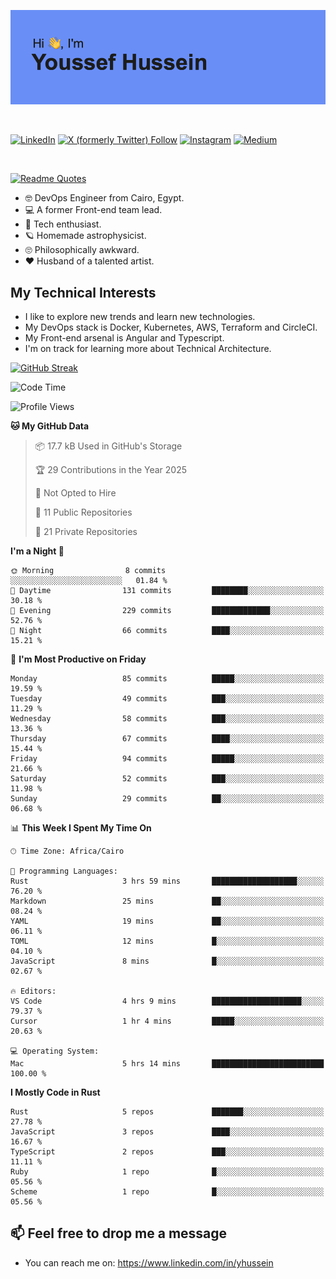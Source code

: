 [![Youssef's GitHub Banner](./assets/youssef-hussein.png)](https://github.com/yorki404)

</br>

[![LinkedIn](https://img.shields.io/badge/linkedin-%230077B5.svg?style=for-the-badge&logo=linkedin&logoColor=white)](https://www.linkedin.com/in/yhussein/)
[![X (formerly Twitter) Follow](https://img.shields.io/twitter/follow/devqikHQ?style=for-the-badge&logo=X&logoColor=White&labelColor=White)](https://twitter.com/devqikHQ)
[![Instagram](https://img.shields.io/badge/devqik-E4405F?style=for-the-badge&logo=Instagram&logoColor=white)](https://instagram.com/devqik)
[![Medium](https://img.shields.io/badge/Medium-12100E?style=for-the-badge&logo=medium&logoColor=white)](https://medium.com/@devqik)

</br>

[![Readme Quotes](https://quotes-github-readme.vercel.app/api?type=horizontal&theme=dark)](https://github.com/piyushsuthar/github-readme-quotes)

- :nerd_face: DevOps Engineer from Cairo, Egypt.
- :computer: A former Front-end team lead.
- :satellite: Tech enthusiast.
- :ringed_planet: Homemade astrophysicist.
- :roll_eyes: Philosophically awkward.
- :heart: Husband of a talented artist.

## My Technical Interests

- I like to explore new trends and learn new technologies.
- My DevOps stack is Docker, Kubernetes, AWS, Terraform and CircleCI.
- My Front-end arsenal is Angular and Typescript.
- I'm on track for learning more about Technical Architecture.

[![GitHub Streak](https://streak-stats.demolab.com/?user=devqik&theme=dark)](https://git.io/streak-stats)

<!--START_SECTION:waka-->
![Code Time](http://img.shields.io/badge/Code%20Time-894%20hrs%2055%20mins-blue)

![Profile Views](http://img.shields.io/badge/Profile%20Views-0-blue)

**🐱 My GitHub Data** 

> 📦 17.7 kB Used in GitHub's Storage 
 > 
> 🏆 29 Contributions in the Year 2025
 > 
> 🚫 Not Opted to Hire
 > 
> 📜 11 Public Repositories 
 > 
> 🔑 21 Private Repositories 
 > 
**I'm a Night 🦉** 

```text
🌞 Morning                8 commits           ░░░░░░░░░░░░░░░░░░░░░░░░░   01.84 % 
🌆 Daytime                131 commits         ████████░░░░░░░░░░░░░░░░░   30.18 % 
🌃 Evening                229 commits         █████████████░░░░░░░░░░░░   52.76 % 
🌙 Night                  66 commits          ████░░░░░░░░░░░░░░░░░░░░░   15.21 % 
```
📅 **I'm Most Productive on Friday** 

```text
Monday                   85 commits          █████░░░░░░░░░░░░░░░░░░░░   19.59 % 
Tuesday                  49 commits          ███░░░░░░░░░░░░░░░░░░░░░░   11.29 % 
Wednesday                58 commits          ███░░░░░░░░░░░░░░░░░░░░░░   13.36 % 
Thursday                 67 commits          ████░░░░░░░░░░░░░░░░░░░░░   15.44 % 
Friday                   94 commits          █████░░░░░░░░░░░░░░░░░░░░   21.66 % 
Saturday                 52 commits          ███░░░░░░░░░░░░░░░░░░░░░░   11.98 % 
Sunday                   29 commits          ██░░░░░░░░░░░░░░░░░░░░░░░   06.68 % 
```


📊 **This Week I Spent My Time On** 

```text
🕑︎ Time Zone: Africa/Cairo

💬 Programming Languages: 
Rust                     3 hrs 59 mins       ███████████████████░░░░░░   76.20 % 
Markdown                 25 mins             ██░░░░░░░░░░░░░░░░░░░░░░░   08.24 % 
YAML                     19 mins             ██░░░░░░░░░░░░░░░░░░░░░░░   06.11 % 
TOML                     12 mins             █░░░░░░░░░░░░░░░░░░░░░░░░   04.10 % 
JavaScript               8 mins              █░░░░░░░░░░░░░░░░░░░░░░░░   02.67 % 

🔥 Editors: 
VS Code                  4 hrs 9 mins        ████████████████████░░░░░   79.37 % 
Cursor                   1 hr 4 mins         █████░░░░░░░░░░░░░░░░░░░░   20.63 % 

💻 Operating System: 
Mac                      5 hrs 14 mins       █████████████████████████   100.00 % 
```

**I Mostly Code in Rust** 

```text
Rust                     5 repos             ███████░░░░░░░░░░░░░░░░░░   27.78 % 
JavaScript               3 repos             ████░░░░░░░░░░░░░░░░░░░░░   16.67 % 
TypeScript               2 repos             ███░░░░░░░░░░░░░░░░░░░░░░   11.11 % 
Ruby                     1 repo              █░░░░░░░░░░░░░░░░░░░░░░░░   05.56 % 
Scheme                   1 repo              █░░░░░░░░░░░░░░░░░░░░░░░░   05.56 % 
```




<!--END_SECTION:waka-->

## 📫 Feel free to drop me a message
- You can reach me on: https://www.linkedin.com/in/yhussein
